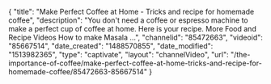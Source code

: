 {
    "title": "Make Perfect Coffee at Home  - Tricks and recipe for homemade coffee",
    "description": "You don't need a coffee or espresso machine to make a perfect cup of coffee at home. Here is your recipe. More Food and Recipe Videos How to make Masala ...",
    "channelid": "85472663",
    "videoid": "85667514",
    "date_created": "1488570855",
    "date_modified": "1513982365",
    "type": "captivate",
    "layout": "channelVideo",
    "url": "\/the-importance-of-coffee\/make-perfect-coffee-at-home-tricks-and-recipe-for-homemade-coffee\/85472663-85667514"
}